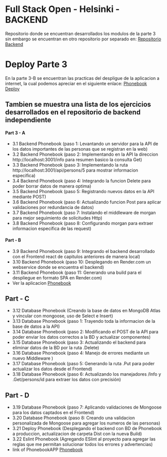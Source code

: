 # Full Stack Open - Helsinki - BACKEND

Repositorio donde se encuentran desarrollados los modulos de la parte 3 sin embargo se encuentran en otro repositorio por separado en: [Repositorio Backend](https://github.com/OutziderDev/FullStack-Backend)

# Deploy Parte 3
En la parte 3-B se encuentran las practicas del despligue de la aplicacion a internet, la cual podemos apreciar en el siguiente enlace:
[Phonebook Deploy](#)


## Tambien se muestra una lista de los ejercicios desarrollados en el repositorio de backend independiente

#### Part 3 - A 

- 3.1 Backend Phonebook (paso 1: Levantando un servidor para la API de los datos importantes de las personas que se registran en la web)
- 3.2 Backend Phonebook (paso 2: Implementando en la API la direccion  http://localhost:3001/info para resumen basico la consulta Get)
- 3.3 Backend Phonebook (paso 3: Implementando la ruta http://localhost:3001/api/persons/5 para mostrar informacion especifica)
- 3.4 Backend Phonebook (paso 4: Integrando la funcion Delete para poder borrar datos de manera optima)
- 3.5 Backend Phonebook (paso 5: Registrando nuevos datos en la API mediante POST)
- 3.6 Backend Phonebook (paso 6: Actualizando funcion Post para aplicar validaciones por redundancia de datos)
- 3.7 Backend Phonebook (paso 7: Instalando el middleware de morgan para mejor seguimiento de solicitudes Http)
- 3.8 Backend Phonebook (paso 8: Configurando morgan para extraer informacion especifica de las request)

#### Part  - B
- 3.9 Backend Phonebook (paso 9: Integrando el backend desarrollado con el Frontend react de capitulos anteriores de manera local)
- 3.10 Backend Phonebook (paso 10: Desplegando en Render.com  un webservice donde se encuentra el backend)
- 3.11 Backend Phonebook (paso 11: Generando una build para el despliegue en formato SPA en Render.com)
- Ver la aplicacion [Phonebook](https://phonebook-mpsk.onrender.com/)

## Part - C
- 3.12 Database Phonebook (Creando la base de datos en MongoDB Atlas y vincular con mongoose, uso de Select e Insert)
- 3.13 Database Phonebook (paso 1: Trayendo toda la informacion de la base de datos a la API)
- 3.14 Database Phonebook (paso 2: Modificando el POST de la API para poder enviar los datos correctos a la BD y actualizar componentes)
- 3.15 Database Phonebook (paso 3: Actualizando el backend para eliminar datos de la BD por la ruta .Delete)
- 3.16 Database Phonebook (paso 4: Manejo de errores mediante un nuevo Middleware )
- 3.17 Database Phonebook (paso 5: Generando la ruta .Put para poder actualizar los datos desde el Frontend)
- 3.18 Database Phonebook (paso 6: Actualizando los manejadores /Info y .Get/persons/id para extraer los datos con precisión)

## Part - D
- 3.19 Database Phonebook (paso 7: Aplicando validaciones de Mongoose para los datos captados en el Frontend)
- 3.20 Database Phonebook (paso 8: Creando una validacion personalizada de Mongoose para agregar los numeros de las personas)
- 3.21 Deploy Phonebook (Desplegando el backend con BD de Phonebook a produccion, actualizacion de carpeta Dist con la nueva Build)
- 3.22 Eslint Phonebook (Agregando ESlint al proyecto para agregar las reglas que me permitan solucionar todos los errores y advertencias)
- link of PhonebookAPP [Phonebook](https://phonebook-mpsk.onrender.com/)